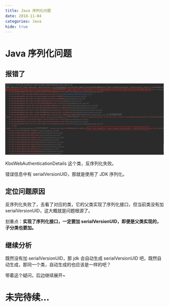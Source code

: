 ```yaml
---
title: Java 序列化问题
date: 2018-11-04
categories: Java
hide: true
---
```


# Java 序列化问题

## 报错了

![](serializable.png)

KbsWebAuthenticationDetails 这个类，反序列化失败。

错误信息中有 serialVersionUID，那就是使用了 JDK 序列化。

## 定位问题原因

反序列化失败了，去看了对应的类，它的父类实现了序列化接口，但当前类没有加 serialVersionUID，这大概就是问题根源了。

划重点：**实现了序列化接口，一定要加 serialVersionUID，即便是父类实现的，子分类也要加。**

## 继续分析

既然没有加 serialVersionUID，那 jdk 会自动生成 serialVersionUID 吧，既然自动生成，那同一个类，自动生成的也应该是一样的吧？

带着这个疑问，后边继续展开~

# 未完待续...

